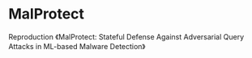# MalProtect
Reproduction 《MalProtect: Stateful Defense Against Adversarial Query Attacks in ML-based Malware Detection》

